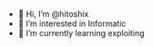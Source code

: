 - 👋 Hi, I’m @hitoshix
- 👀 I’m interested in Informatic
- 🌱 I’m currently learning exploiting

<!---
hitoshix/hitoshix is a ✨ special ✨ repository because its `README.md` (this file) appears on your GitHub profile.
You can click the Preview link to take a look at your changes.
--->

